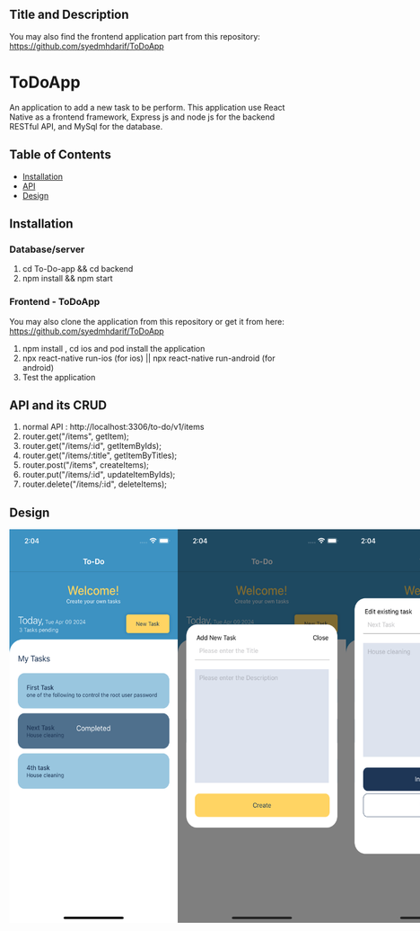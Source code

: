 ## Title and Description

You may also find the frontend application part from this repository: https://github.com/syedmhdarif/ToDoApp

# ToDoApp
An application to add a new task to be perform. This application use React Native as a frontend framework, Express js and node js for the backend RESTful API, and MySql for the database.

## Table of Contents

- [Installation](#installation)
- [API](#API)
- [Design](#design)

## Installation

### Database/server
1. cd To-Do-app && cd backend
2. npm install && npm start

### Frontend - ToDoApp 
You may also clone the application from this repository or get it from here: https://github.com/syedmhdarif/ToDoApp
1. npm install , cd ios and pod install the application
2. npx react-native run-ios (for ios) || npx react-native run-android (for android)
3. Test the application

## API and its CRUD

1. normal API : http://localhost:3306/to-do/v1/items
2. router.get("/items", getItem);
3. router.get("/items/:id", getItemByIds);
4. router.get("/items/:title", getItemByTitles);
5. router.post("/items", createItems);
6. router.put("/items/:id", updateItemByIds);
7. router.delete("/items/:id", deleteItems);

## Design

<div style="display: flex; flex-direction: row;">
  <img src="https://github.com/syedmhdarif/node-rest-api/blob/main/To-do-app/backend/assets/screenshot1.png" alt="Home page" width="300" height="700">
  <img src="https://github.com/syedmhdarif/node-rest-api/blob/main/To-do-app/backend/assets/screenshot2.png" alt="Add New Task" width="300" height="700">
  <img src="https://github.com/syedmhdarif/node-rest-api/blob/main/To-do-app/backend/assets/screenshot3.png" alt="Edit/delete/update existing task" width="300" height="700">
  <img src="https://github.com/syedmhdarif/node-rest-api/blob/main/To-do-app/backend/assets/screenshot4.png" alt="Edit/delete/update existing task" width="300" height="700">
</div>
